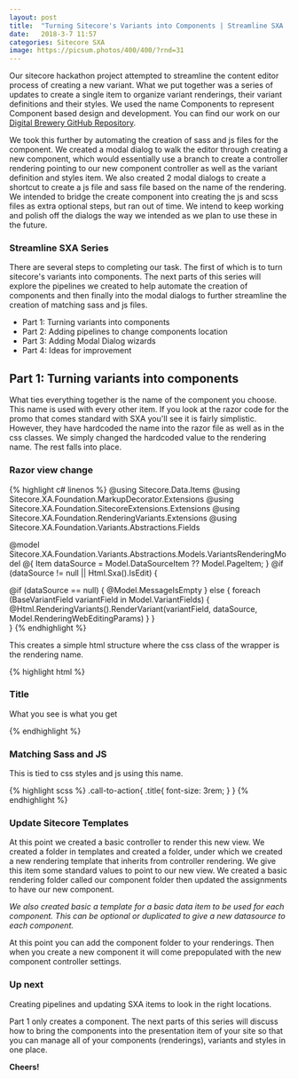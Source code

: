 ```yaml
---
layout: post
title:  "Turning Sitecore's Variants into Components | Streamline SXA | Part 1"
date:   2018-3-7 11:57
categories: Sitecore SXA
image: https://picsum.photos/400/400/?rnd=31
---
```


Our sitecore hackathon project attempted to streamline the content editor process of creating a new variant. What we put together was a series of updates to create a single item to organize variant renderings, their variant definitions and their styles. We used the name Components to represent Component based design and development. You can find our work on our [Digital Brewery GitHub Repository](https://github.com/Boyd-B/2018-Digital-Brewery).

We took this further by automating the creation of sass and js files for the component. We created a modal dialog to walk the editor through creating a new component, which would essentially use a branch to create a controller rendering pointing to our new component controller as well as the variant definition and styles item. We also created 2 modal dialogs to create a shortcut to create a js file and sass file based on the name of the rendering. We intended to bridge the create component into creating the js and scss files as extra optional steps, but ran out of time. We intend to keep working and polish off the dialogs the way we intended as we plan to use these in the future.

### Streamline SXA Series

There are several steps to completing our task. The first of which is to turn sitecore's variants into components. The next parts of this series will explore the pipelines we created to help automate the creation of components and then finally into the modal dialogs to further streamline the creation of matching sass and js files.

* Part 1: Turning variants into components
* Part 2: Adding pipelines to change components location
* Part 3: Adding Modal Dialog wizards
* Part 4: Ideas for improvement


## Part 1: Turning variants into components

What ties everything together is the name of the component you choose. This name is used with every other item. If you look at the razor code for the promo that comes standard with SXA you'll see it is fairly simplistic. However, they have hardcoded the name into the razor file as well as in the css classes. We simply changed the hardcoded value to the rendering name. The rest falls into place.

### Razor view change

{% highlight c# linenos %}
@using Sitecore.Data.Items
@using Sitecore.XA.Foundation.MarkupDecorator.Extensions
@using Sitecore.XA.Foundation.SitecoreExtensions.Extensions
@using Sitecore.XA.Foundation.RenderingVariants.Extensions
@using Sitecore.XA.Foundation.Variants.Abstractions.Fields

@model Sitecore.XA.Foundation.Variants.Abstractions.Models.VariantsRenderingModel
@{
  Item dataSource = Model.DataSourceItem ?? Model.PageItem;
}
@if (dataSource != null || Html.Sxa().IsEdit)
{
  <div @Html.Sxa().Component(Model.Rendering.Name.ToLower().Replace(" ", "-"), Model.Attributes)>
    @if (dataSource == null)
    {
      @Model.MessageIsEmpty
    }
    else
    {
      foreach (BaseVariantField variantField in Model.VariantFields)
      {
        @Html.RenderingVariants().RenderVariant(variantField, dataSource, Model.RenderingWebEditingParams)
      }
    }
  </div>
}
{% endhighlight %}

This creates a simple html structure where the css class of the wrapper is the rendering name.

{% highlight html %}
<div class="call-to-action">
  <div class="content">
    <div class="title">
      <h3>Title</h3>
    </div>
    <div class="text">
      <p>What you see is what you get</p>
    </div>
  </div>
</div>
{% endhighlight %}

### Matching Sass and JS

This is tied to css styles and js using this name. 

{% highlight scss %}
.call-to-action{
  .title{
    font-size: 3rem;
  }
}
{% endhighlight %}

### Update Sitecore Templates

At this point we created a basic controller to render this new view. We created a folder in templates and created a folder, under which we created a new rendering template that inherits from controller rendering. We give this item some standard values to point to our new view. We created a basic rendering folder called our component folder then updated the assignments to have our new component.

*We also created basic a template for a basic data item to be used for each component. This can be optional or duplicated to give a new datasource to each component.*

At this point you can add the component folder to your renderings. Then when you create a new component it will come prepopulated with the new component controller settings.

### Up next

Creating pipelines and updating SXA items to look in the right locations.

Part 1 only creates a component. The next parts of this series will discuss how to bring the components into the presentation item of your site so that you can manage all of your components (renderings), variants and styles in one place.

**Cheers!**


